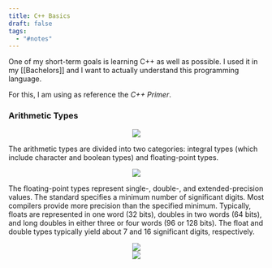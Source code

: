 ```yaml
---
title: C++ Basics
draft: false
tags:
  - "#notes"
---
```


One of my short-term goals is learning C++ as well as possible. I used it in my [[Bachelors]] and I want to actually understand this programming language.

For this, I am using as reference the *C++ Primer*.

### Arithmetic Types

<div class="container" style="display: flex; justify-content: center; align-items: center;">
    <img src="../static/notes/cpp_arith_types.png" style="max-width: 100%; height: auto;">
</div>

The arithmetic types are divided into two categories: integral types (which include character and boolean types) and floating-point types. 

<div class="container" style="display: flex; justify-content: center; align-items: center;">
    <img src="../static/notes/cpp_machine_level_repr.png" style="max-width: 100%; height: auto;">
</div>

The floating-point types represent single-, double-, and extended-precision values. The standard specifies a minimum number of significant digits. Most compilers provide more precision than the specified minimum. Typically, floats are represented in one word (32 bits), doubles in two words (64 bits), and long doubles in either three or four words (96 or 128 bits). The float and double types typically yield about 7 and 16 significant digits, respectively.

<div class="container" style="display: flex; justify-content: center; align-items: center;">
    <img src="../static/notes/cpp_advice.png" style="max-width: 100%; height: auto;">
</div>
<div class="container" style="display: flex; justify-content: center; align-items: center;">
    <img src="../static/notes/cpp_caution.png" style="max-width: 100%; height: auto;">
</div>